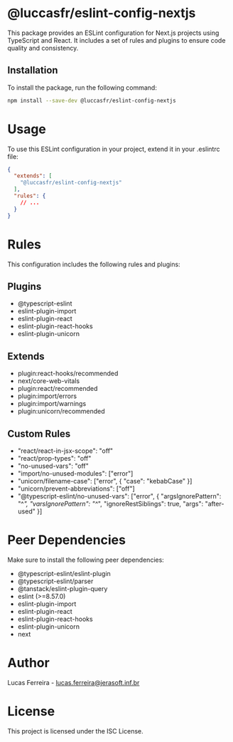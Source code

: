 # @luccasfr/eslint-config-nextjs

This package provides an ESLint configuration for Next.js projects using TypeScript and React. It includes a set of rules and plugins to ensure code quality and consistency.

## Installation

To install the package, run the following command:

```sh
npm install --save-dev @luccasfr/eslint-config-nextjs
```

# Usage
To use this ESLint configuration in your project, extend it in your .eslintrc file:
```json
{
  "extends": [
    "@luccasfr/eslint-config-nextjs"
  ],
  "rules": {
    // ...
  }
}
```

# Rules
This configuration includes the following rules and plugins:

## Plugins
* @typescript-eslint
* eslint-plugin-import
* eslint-plugin-react
* eslint-plugin-react-hooks
* eslint-plugin-unicorn

## Extends
* plugin:react-hooks/recommended
* next/core-web-vitals
* plugin:react/recommended
* plugin:import/errors
* plugin:import/warnings
* plugin:unicorn/recommended

## Custom Rules
* "react/react-in-jsx-scope": "off"
* "react/prop-types": "off"
* "no-unused-vars": "off"
* "import/no-unused-modules": ["error"]
* "unicorn/filename-case": ["error", { "case": "kebabCase" }]
* "unicorn/prevent-abbreviations": ["off"]
* "@typescript-eslint/no-unused-vars": ["error", { "argsIgnorePattern": "^_", "varsIgnorePattern": "^_", "ignoreRestSiblings": true, "args": "after-used" }]

# Peer Dependencies
Make sure to install the following peer dependencies:

* @typescript-eslint/eslint-plugin
* @typescript-eslint/parser
* @tanstack/eslint-plugin-query
* eslint (>=8.57.0)
* eslint-plugin-import
* eslint-plugin-react
* eslint-plugin-react-hooks
* eslint-plugin-unicorn
* next

# Author
Lucas Ferreira - lucas.ferreira@jerasoft.inf.br

# License
This project is licensed under the ISC License.